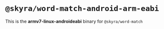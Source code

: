 # `@skyra/word-match-android-arm-eabi`

This is the **armv7-linux-androideabi** binary for `@skyra/word-match`
